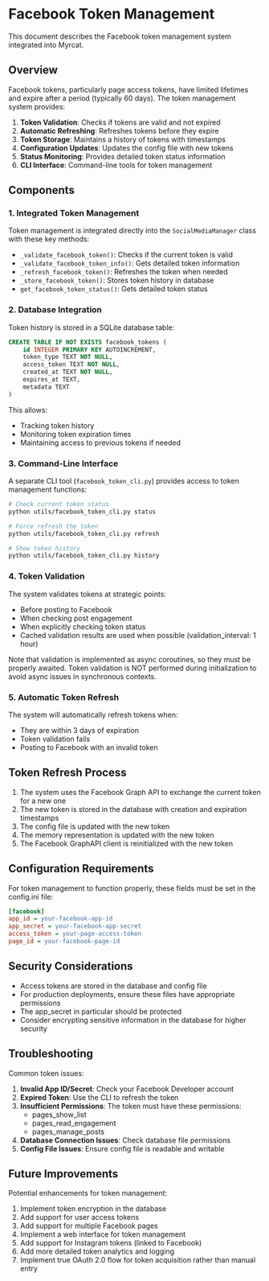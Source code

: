 # Facebook Token Management

This document describes the Facebook token management system integrated into Myrcat.

## Overview

Facebook tokens, particularly page access tokens, have limited lifetimes and expire after a period (typically 60 days). The token management system provides:

1. **Token Validation**: Checks if tokens are valid and not expired
2. **Automatic Refreshing**: Refreshes tokens before they expire
3. **Token Storage**: Maintains a history of tokens with timestamps
4. **Configuration Updates**: Updates the config file with new tokens
5. **Status Monitoring**: Provides detailed token status information
6. **CLI Interface**: Command-line tools for token management

## Components

### 1. Integrated Token Management

Token management is integrated directly into the `SocialMediaManager` class with these key methods:

- `_validate_facebook_token()`: Checks if the current token is valid
- `_validate_facebook_token_info()`: Gets detailed token information
- `_refresh_facebook_token()`: Refreshes the token when needed
- `_store_facebook_token()`: Stores token history in database
- `get_facebook_token_status()`: Gets detailed token status

### 2. Database Integration

Token history is stored in a SQLite database table:

```sql
CREATE TABLE IF NOT EXISTS facebook_tokens (
    id INTEGER PRIMARY KEY AUTOINCREMENT,
    token_type TEXT NOT NULL,
    access_token TEXT NOT NULL,
    created_at TEXT NOT NULL,
    expires_at TEXT,
    metadata TEXT
)
```

This allows:
- Tracking token history
- Monitoring token expiration times
- Maintaining access to previous tokens if needed

### 3. Command-Line Interface

A separate CLI tool (`facebook_token_cli.py`) provides access to token management functions:

```bash
# Check current token status
python utils/facebook_token_cli.py status

# Force refresh the token
python utils/facebook_token_cli.py refresh

# Show token history
python utils/facebook_token_cli.py history
```

### 4. Token Validation

The system validates tokens at strategic points:
- Before posting to Facebook 
- When checking post engagement
- When explicitly checking token status
- Cached validation results are used when possible (validation_interval: 1 hour)

Note that validation is implemented as async coroutines, so they must be properly awaited. Token validation is NOT performed during initialization to avoid async issues in synchronous contexts.

### 5. Automatic Token Refresh

The system will automatically refresh tokens when:
- They are within 3 days of expiration
- Token validation fails
- Posting to Facebook with an invalid token

## Token Refresh Process

1. The system uses the Facebook Graph API to exchange the current token for a new one
2. The new token is stored in the database with creation and expiration timestamps
3. The config file is updated with the new token
4. The memory representation is updated with the new token
5. The Facebook GraphAPI client is reinitialized with the new token

## Configuration Requirements

For token management to function properly, these fields must be set in the config.ini file:

```ini
[facebook]
app_id = your-facebook-app-id
app_secret = your-facebook-app-secret
access_token = your-page-access-token
page_id = your-facebook-page-id
```

## Security Considerations

- Access tokens are stored in the database and config file
- For production deployments, ensure these files have appropriate permissions
- The app_secret in particular should be protected
- Consider encrypting sensitive information in the database for higher security

## Troubleshooting

Common token issues:

1. **Invalid App ID/Secret**: Check your Facebook Developer account
2. **Expired Token**: Use the CLI to refresh the token
3. **Insufficient Permissions**: The token must have these permissions:
   - pages_show_list
   - pages_read_engagement
   - pages_manage_posts
4. **Database Connection Issues**: Check database file permissions
5. **Config File Issues**: Ensure config file is readable and writable

## Future Improvements

Potential enhancements for token management:

1. Implement token encryption in the database
2. Add support for user access tokens
3. Add support for multiple Facebook pages
4. Implement a web interface for token management
5. Add support for Instagram tokens (linked to Facebook)
6. Add more detailed token analytics and logging
7. Implement true OAuth 2.0 flow for token acquisition rather than manual entry